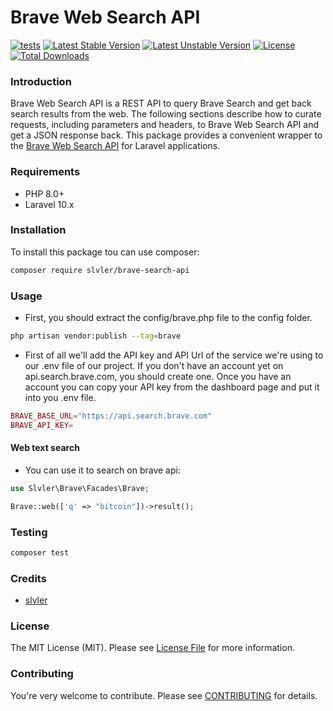 # Brave Web Search API
[![tests](https://github.com/slvler/brave-search-api/actions/workflows/tests.yml/badge.svg)](https://github.com/slvler/brave-search-api)
[![Latest Stable Version](http://poser.pugx.org/slvler/brave-search-api/v)](https://packagist.org/packages/slvler/brave-search-api)
[![Latest Unstable Version](http://poser.pugx.org/slvler/brave-search-api/v/unstable)](https://packagist.org/packages/slvler/brave-search-api)
[![License](http://poser.pugx.org/slvler/brave-search-api/license)](https://packagist.org/packages/slvler/brave-search-api)
[![Total Downloads](http://poser.pugx.org/slvler/brave-search-api/downloads)](https://packagist.org/packages/slvler/brave-search-api)

### Introduction
Brave Web Search API is a REST API to query Brave Search and get back search results from the web. The following sections describe how to curate requests, including parameters and headers, to Brave Web Search API and get a JSON response back.
This package provides a convenient wrapper to the [Brave Web Search API](https://api.search.brave.com/app/documentation/web-search/get-started)  for Laravel applications.

### Requirements
- PHP 8.0+
- Laravel 10.x

### Installation
To install this package tou can use composer:
```bash
composer require slvler/brave-search-api
```

### Usage
- First, you should extract the config/brave.php file to the config folder.
```bash
php artisan vendor:publish --tag=brave
```
- First of all we'll add the API key and API Url of the service we're using to our .env file of our project. If you don't have an account yet on api.search.brave.com, you should create one. Once you have an account you can copy your API key from the dashboard page and put it into you .env file.
```php
BRAVE_BASE_URL="https://api.search.brave.com"
BRAVE_API_KEY=
```

#### Web text search
- You can use it to search on brave api:
```php
use Slvler\Brave\Facades\Brave;

Brave::web(['q' => "bitcoin"])->result();
```

### Testing
```bash
composer test
```

### Credits
- [slvler](https://github.com/slvler)

### License
The MIT License (MIT). Please see [License File](https://github.com/slvler/brave-search-api/blob/main/LICENSE.md) for more information.

### Contributing
You're very welcome to contribute.
Please see [CONTRIBUTING](https://github.com/slvler/brave-search-api/blob/main/CONTRIBUTING.md) for details.
